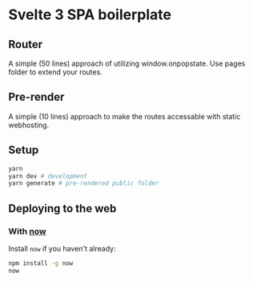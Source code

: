 # Svelte 3 SPA boilerplate

## Router

A simple (50 lines) approach of utilizing window.onpopstate. Use pages folder to extend your routes.

## Pre-render

A simple (10 lines) approach to make the routes accessable with static webhosting. 

## Setup

```bash
yarn
yarn dev # development
yarn generate # pre-rendered public folder
```

## Deploying to the web

### With [now](https://zeit.co/now)

Install `now` if you haven't already:

```bash
npm install -g now
now
```
